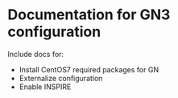 Documentation for GN3 configuration 
===================================

Include docs for:

- Install CentOS7 required packages for GN
- Externalize configuration
- Enable INSPIRE


